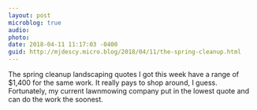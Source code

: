 ```yaml
---
layout: post
microblog: true
audio: 
photo: 
date: 2018-04-11 11:17:03 -0400
guid: http://mjdescy.micro.blog/2018/04/11/the-spring-cleanup.html
---
```

The spring cleanup landscaping quotes I got this week have a range of $1,400 for the same work. It really pays to shop around, I guess.  Fortunately, my current lawnmowing company put in the lowest quote and can do the work the soonest.
